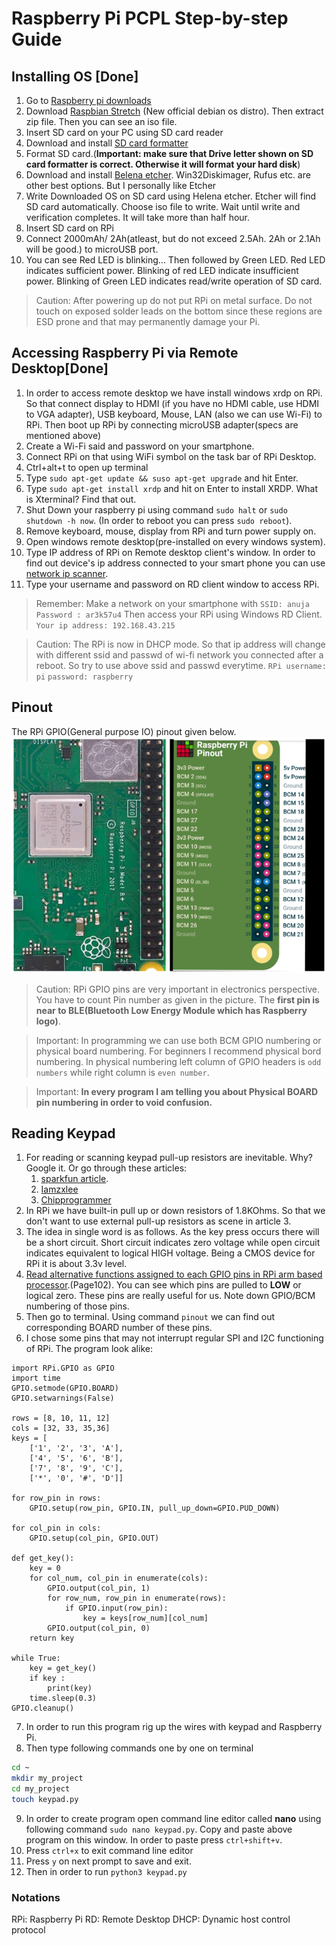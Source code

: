 # Raspberry Pi PCPL Step-by-step Guide
## Installing OS [Done]

1. Go to [Raspberry pi downloads](https://www.raspberrypi.org/downloads/)
2. Download [Raspbian Stretch](https://www.raspberrypi.org/downloads/raspbian/) (New official debian os distro). Then extract zip file. Then you can see an iso file.
3. Insert SD card on your PC using SD card reader
4. Download and install [SD card formatter](https://www.sdcard.org/downloads/formatter/index.html)
5. Format SD card.(**Important: make sure that Drive letter shown on SD card formatter is correct. Otherwise it will format your hard disk**)
6. Download and install [Belena etcher](https://www.balena.io/etcher/). Win32Diskimager, Rufus etc. are other best options. But I personally like Etcher
7. Write Downloaded OS on SD card using Helena etcher. Etcher will find SD card automatically. Choose iso file to write. Wait until write and verification completes. It will take more than half hour.
8. Insert SD card on RPi
9. Connect 2000mAh/ 2Ah(atleast, but do not exceed 2.5Ah. 2Ah or 2.1Ah will be good.) to microUSB port.
10. You can see Red LED is blinking... Then followed by Green LED. Red LED indicates sufficient power. Blinking of red LED indicate insufficient power. Blinking of Green LED indicates read/write operation of SD card.
> Caution: After powering up do not put RPi on metal surface. Do not touch on exposed solder leads on the bottom since these regions are ESD prone and that may permanently damage your Pi.

##  Accessing Raspberry Pi via Remote Desktop[Done]
1. In order to access remote desktop we have install windows xrdp on RPi. So that connect display to HDMI (if you have no HDMI cable, use HDMI to VGA adapter), USB keyboard, Mouse, LAN (also we can use Wi-Fi) to RPi. Then boot up RPi by connecting microUSB adapter(specs are mentioned above)
2. Create a Wi-Fi said and password on your smartphone.
3. Connect RPi on that using WiFi symbol on the task bar of RPi Desktop.
4. Ctrl+alt+t to open up terminal
5. Type `sudo apt-get update && suso apt-get upgrade` and hit Enter.
6. Type `sudo apt-get install xrdp` and hit on Enter to install XRDP. What is Xterminal? Find that out.
7. Shut Down your raspberry pi using command `sudo halt` or `sudo shutdown -h now`. (In order to reboot you can press `sudo reboot`).
8. Remove keyboard, mouse, display from RPi and turn power supply on.
9. Open windows remote desktop(pre-installed on every windows system).
10. Type IP address of RPi on Remote desktop client's window. In order to find out device's ip address connected to your smart phone you can use [network ip scanner](https://play.google.com/store/apps/details?id=com.network.networkip).
11. Type your username and password on RD client window to access RPi.

> Remember:
> Make a network on your smartphone with
> `SSID: anuja`
> `Password : ar3k57u4`
> Then access your RPi using Windows RD Client. `Your ip address: 192.168.43.215`

> Caution: The RPi is now in DHCP mode. So that ip address will change with different ssid and passwd of wi-fi network you connected after a reboot. So try to use above ssid and passwd everytime.
> `RPi username: pi`
> `password: raspberry`

## Pinout

The RPi GPIO(General purpose IO) pinout given below.
![GPIO Headers](/images/1554777830796.png)
> Caution: RPi GPIO pins are very important in electronics perspective. You have to count Pin number as given in the picture. The **first pin is near to BLE(Bluetooth Low Energy Module which has Raspberry logo)**.

> Important: In programming we can use both BCM GPIO numbering or physical board numbering. For beginners I recommend physical bord numbering. In physical numbering left column of GPIO headers is `odd numbers` while right column is `even number`.

> Important: **In every program I am telling you about Physical BOARD pin numbering in order to void confusion.**

## Reading Keypad
1. For reading or scanning keypad pull-up resistors are inevitable. Why? Google it. Or go through these articles: 
    1. [sparkfun article](https://learn.sparkfun.com/tutorials/pull-up-resistors/all).
    2. [Iamzxlee](https://www.google.com/amp/s/iamzxlee.wordpress.com/2013/07/24/4x4-matrix-keypad/amp/)
    3. [Chipprogrammer](https://chipprogrammer.blogspot.com/2016/12/8051-keyboard-interfacing.html?m=1)
2. In RPi we have built-in pull up or down resistors of 1.8KOhms. So that we don't want to use external pull-up resistors as scene in article 3.
3. The idea in single word is as follows. As the key press occurs there will be a short circuit. Short circuit indicates zero voltage while open circuit indicates equivalent to logical HIGH voltage. Being a CMOS device for RPi it is about 3.3v level.
4. [Read alternative functions assigned to each GPIO pins in RPi arm based processor](https://www.raspberrypi.org/documentation/hardware/raspberrypi/bcm2835/BCM2835-ARM-Peripherals.pdf).(Page102). You can see which pins are pulled to **LOW** or logical zero. These pins are really useful for us. Note down GPIO/BCM numbering of those pins.
5. Then go to terminal. Using command `pinout` we can find out corresponding BOARD number of these pins.
6. I chose some pins that may not interrupt regular SPI and I2C functioning of RPi. The program look alike:
```python3
import RPi.GPIO as GPIO
import time
GPIO.setmode(GPIO.BOARD)
GPIO.setwarnings(False)

rows = [8, 10, 11, 12]
cols = [32, 33, 35,36]
keys = [
    ['1', '2', '3', 'A'],
    ['4', '5', '6', 'B'],
    ['7', '8', '9', 'C'],
    ['*', '0', '#', 'D']]

for row_pin in rows:
    GPIO.setup(row_pin, GPIO.IN, pull_up_down=GPIO.PUD_DOWN)

for col_pin in cols:
    GPIO.setup(col_pin, GPIO.OUT)

def get_key():
    key = 0
    for col_num, col_pin in enumerate(cols):
        GPIO.output(col_pin, 1)
        for row_num, row_pin in enumerate(rows):
            if GPIO.input(row_pin):
                key = keys[row_num][col_num]
        GPIO.output(col_pin, 0)
    return key

while True:
    key = get_key()
    if key :
        print(key)
    time.sleep(0.3)
GPIO.cleanup()
```

7. In order to run this program rig up the wires with keypad and Raspberry Pi.
8. Then type following commands one by one on terminal
```bash
cd ~
mkdir my_project
cd my_project
touch keypad.py
```
9. In order to create program open command line editor called **nano** using following command `sudo nano keypad.py`. Copy and paste above program on this window. In order to paste press `ctrl+shift+v`. 
10. Press `ctrl+x` to exit command line editor
11. Press `y` on next prompt to save and exit.
12. Then in order to run `python3 keypad.py`

### Notations
RPi: Raspberry Pi
RD: Remote Desktop
DHCP: Dynamic host control protocol
